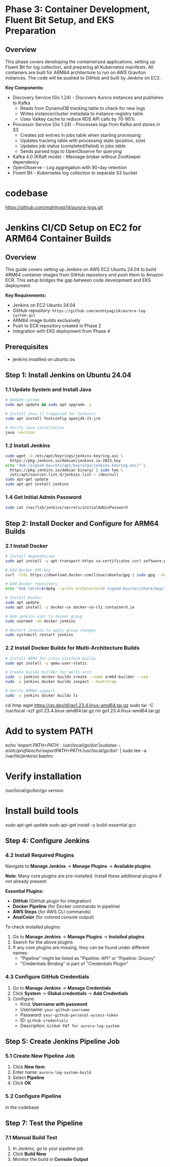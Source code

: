 # Phase 3: Container Development, Fluent Bit Setup, and EKS Preparation

## Overview
This phase covers developing the containerized applications, setting up Fluent Bit for log collection, and preparing all Kubernetes manifests. All containers are built for ARM64 architecture to run on AWS Graviton instances. The code will be pushed to GitHub and built by Jenkins on EC2.

**Key Components:**
- Discovery Service (Go 1.24) - Discovers Aurora instances and publishes to Kafka
  - Reads from DynamoDB tracking table to check for new logs
  - Writes instance/cluster metadata to instance-registry table
  - Uses Valkey cache to reduce RDS API calls by 70-90%
- Processor Service (Go 1.24) - Processes logs from Kafka and stores in S3
  - Creates job entries in jobs table when starting processing
  - Updates tracking table with processing state (position, size)
  - Updates job status (completed/failed) in jobs table
  - Sends parsed logs to OpenObserve for querying
- Kafka 4.0 (KRaft mode) - Message broker without ZooKeeper dependency
- OpenObserve - Log aggregation with 90-day retention
- Fluent Bit - Kubernetes log collection to separate S3 bucket


# codebase
https://github.com/mahityagi14/aurora-logs.git


# Jenkins CI/CD Setup on EC2 for ARM64 Container Builds

## Overview
This guide covers setting up Jenkins on AWS EC2 Ubuntu 24.04 to build ARM64 container images from GitHub repository and push them to Amazon ECR. This setup bridges the gap between code development and EKS deployment.

**Key Requirements:**
- Jenkins on EC2 Ubuntu 24.04
- GitHub repository: `https://github.com/anshtyagi14/aurora-log-system.git`
- ARM64 image builds exclusively
- Push to ECR repository created in Phase 2
- Integration with EKS deployment from Phase 4

## Prerequisites
- jenkins insatlled on ubuntu os

## Step 1: Install Jenkins on Ubuntu 24.04

### 1.1 Update System and Install Java
```bash
# Update system
sudo apt update && sudo apt upgrade -y

# Install Java 17 (required for Jenkins)
sudo apt install fontconfig openjdk-21-jre

# Verify Java installation
java -version
```

### 1.2 Install Jenkins
```bash
sudo wget -O /etc/apt/keyrings/jenkins-keyring.asc \
  https://pkg.jenkins.io/debian/jenkins.io-2023.key
echo "deb [signed-by=/etc/apt/keyrings/jenkins-keyring.asc]" \
  https://pkg.jenkins.io/debian binary/ | sudo tee \
  /etc/apt/sources.list.d/jenkins.list > /dev/null
sudo apt-get update
sudo apt-get install jenkins
```

### 1.4 Get Initial Admin Password
```bash
sudo cat /var/lib/jenkins/secrets/initialAdminPassword
```

## Step 2: Install Docker and Configure for ARM64 Builds

### 2.1 Install Docker
```bash
# Install dependencies
sudo apt install -y apt-transport-https ca-certificates curl software-properties-common

# Add Docker GPG key
curl -fsSL https://download.docker.com/linux/ubuntu/gpg | sudo gpg --dearmor -o /usr/share/keyrings/docker-archive-keyring.gpg

# Add Docker repository
echo "deb [arch=$(dpkg --print-architecture) signed-by=/usr/share/keyrings/docker-archive-keyring.gpg] https://download.docker.com/linux/ubuntu $(lsb_release -cs) stable" | sudo tee /etc/apt/sources.list.d/docker.list > /dev/null

# Install Docker
sudo apt update
sudo apt install -y docker-ce docker-ce-cli containerd.io

# Add jenkins user to docker group
sudo usermod -aG docker jenkins

# Restart Jenkins to apply group changes
sudo systemctl restart jenkins
```

### 2.2 Install Docker Buildx for Multi-Architecture Builds
```bash
# Install QEMU for cross-platform builds
sudo apt install -y qemu-user-static

# Create buildx builder for multi-arch
sudo -u jenkins docker buildx create --name arm64-builder --use
sudo -u jenkins docker buildx inspect --bootstrap

# Verify ARM64 support
sudo -u jenkins docker buildx ls
```

cd /tmp
wget https://go.dev/dl/go1.23.4.linux-amd64.tar.gz
sudo tar -C /usr/local -xzf go1.23.4.linux-amd64.tar.gz
rm go1.23.4.linux-amd64.tar.gz

# Add to system PATH
echo 'export PATH=$PATH:/usr/local/go/bin' | sudo tee -a /etc/profile
echo 'export PATH=$PATH:/usr/local/go/bin' | sudo tee -a /var/lib/jenkins/.bashrc

# Verify installation
/usr/local/go/bin/go version

# Install build tools
sudo apt-get update
sudo apt-get install -y build-essential gcc

## Step 4: Configure Jenkins

### 4.2 Install Required Plugins
Navigate to **Manage Jenkins** → **Manage Plugins** → **Available plugins**

**Note**: Many core plugins are pre-installed. Install these additional plugins if not already present:

**Essential Plugins:**
- **GitHub** (GitHub plugin for integration)
- **Docker Pipeline** (for Docker commands in pipeline)
- **AWS Steps** (for AWS CLI commands)
- **AnsiColor** (for colored console output)

To check installed plugins:
1. Go to **Manage Jenkins** → **Manage Plugins** → **Installed plugins**
2. Search for the above plugins
3. If any core plugins are missing, they can be found under different names:
   - "Pipeline" might be listed as "Pipeline: API" or "Pipeline: Groovy"
   - "Credentials Binding" is part of "Credentials Plugin"

### 4.3 Configure GitHub Credentials
1. Go to **Manage Jenkins** → **Manage Credentials**
2. Click **System** → **Global credentials** → **Add Credentials**
3. Configure:
   - Kind: **Username with password**
   - Username: `your-github-username`
   - Password: `your-github-personal-access-token`
   - ID: `github-credentials`
   - Description: `GitHub PAT for aurora-log-system`

## Step 5: Create Jenkins Pipeline Job

### 5.1 Create New Pipeline Job
1. Click **New Item**
2. Enter name: `aurora-log-system-build`
3. Select **Pipeline**
4. Click **OK**

### 5.2 Configure Pipeline
in the codebase

## Step 7: Test the Pipeline

### 7.1 Manual Build Test
1. In Jenkins, go to your pipeline job
2. Click **Build Now**
3. Monitor the build in **Console Output**